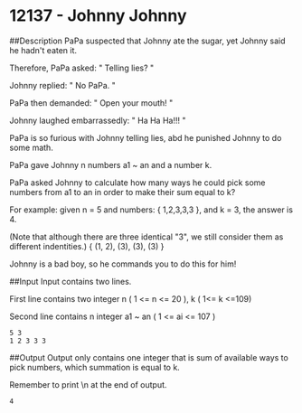 # 12137 - Johnny Johnny   

##Description
PaPa suspected that Johnny ate the sugar, yet Johnny said he hadn't eaten it.

Therefore, PaPa asked: " Telling lies? "

Johnny replied: " No PaPa. "

PaPa then demanded: " Open your mouth! "

Johnny laughed embarrassedly: " Ha Ha Ha!!! "

PaPa is so furious with Johnny telling lies, abd he punished Johnny to do some math.

PaPa gave Johnny n numbers a1 ~ an and a number k.

PaPa asked Johnny to calculate how many ways he could pick some numbers from a1 to an in order to make their sum equal to k?

For example: given n = 5 and numbers: { 1,2,3,3,3 }, and k = 3, the answer is 4.

(Note that although there are three identical "3", we still consider them as different indentities.) { (1, 2), (3), (3), (3) }

Johnny is a bad boy, so he commands you to do this for him!





##Input
Input contains two lines.

First line contains two integer n ( 1 <= n <= 20 ), k ( 1<=  k <=109)

Second line contains n integer a1 ~ an ( 1 <= ai <= 107 )
```
5 3
1 2 3 3 3
```


##Output
Output only contains one integer that is sum of available ways to pick numbers, which summation is equal to k.

Remember to print \n at the end of output.
```
4
```
